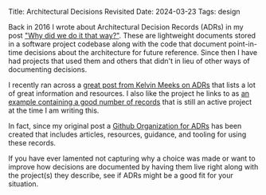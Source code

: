 Title: Architectural Decisions Revisited
Date: 2024-03-23
Tags: design

Back in 2016 I wrote about Architectural Decision Records (ADRs) in my post ["Why did we do it that way?"](/why-did-we-do-it).  These are lightweight documents stored in a software project codebase along with the code that document point-in-time decisions about the architecture for future reference. Since then I have had projects that used them and others that didn't in lieu of other ways of documenting decisions.

I recently ran across a [great post from Kelvin Meeks on ADRs](https://intltechventures.blogspot.com/2018/06/2018-06-20-wednesday-some-reading-on.html) that lists a lot of great information and resources.  I also like the project he links to as [an example containing a good number of records](https://github.com/ministryofjustice/cloud-platform/tree/main/architecture-decision-record) that is still an active project at the time I am writing this.

In fact, since my original post a [Github Organization for ADRs](https://github.com/adr/adr.github.io) has been created that includes articles, resources, guidance, and tooling for using these records.

If you have ever lamented not capturing why a choice was made or want to improve how decisions are documented by having them live right along with the project(s) they describe, see if ADRs might be a good fit for your situation.
